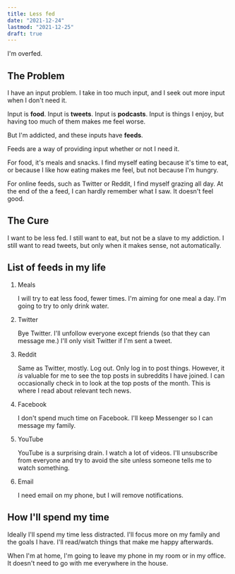 ```yaml
---
title: Less fed
date: "2021-12-24"
lastmod: "2021-12-25"
draft: true
---
```


I'm overfed.

## The Problem

I have an input problem. I take in too much input, and I seek out more input when I don't need it.

Input is **food**. Input is **tweets**. Input is **podcasts**. Input is things I enjoy, but having too much of them makes me feel worse.

But I'm addicted, and these inputs have **feeds**.

Feeds are a way of providing input whether or not I need it.

For food, it's meals and snacks. I find myself eating because it's time to eat, or because I like how eating makes me feel, but not because I'm hungry.

For online feeds, such as Twitter or Reddit, I find myself grazing all day. At the end of the a feed, I can hardly remember what I saw. It doesn't feel good.

## The Cure

I want to be less fed. I still want to eat, but not be a slave to my addiction. I still want to read tweets, but only when it makes sense, not automatically.

## List of feeds in my life

1. Meals

   I will try to eat less food, fewer times. I'm aiming for one meal a day. I'm going to try to only drink water.

1. Twitter

   Bye Twitter. I'll unfollow everyone except friends (so that they can message me.) I'll only visit Twitter if I'm sent a tweet.

1. Reddit

   Same as Twitter, mostly. Log out. Only log in to post things. However, it _is_ valuable for me to see the top posts in subreddits I have joined. I can occasionally check in to look at the top posts of the month. This is where I read about relevant tech news.

1. Facebook

   I don't spend much time on Facebook. I'll keep Messenger so I can message my family.

1. YouTube

   YouTube is a surprising drain. I watch a lot of videos. I'll unsubscribe from everyone and try to avoid the site unless someone tells me to watch something.

1. Email

   I need email on my phone, but I will remove notifications.

## How I'll spend my time

Ideally I'll spend my time less distracted. I'll focus more on my family and the goals I have. I'll read/watch things that make me happy afterwards.

When I'm at home, I'm going to leave my phone in my room or in my office. It doesn't need to go with me everywhere in the house.
